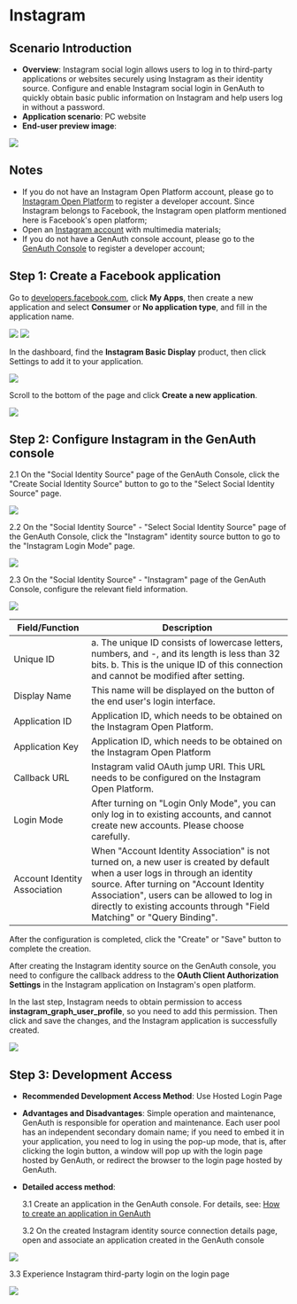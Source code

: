 # Instagram

<LastUpdated/>

## Scenario Introduction

- **Overview**: Instagram social login allows users to log in to third-party applications or websites securely using Instagram as their identity source. Configure and enable Instagram social login in GenAuth to quickly obtain basic public information on Instagram and help users log in without a password.
- **Application scenario**: PC website
- **End-user preview image**:

<img src="./images/00-viewResult.png" >

## Notes

- If you do not have an Instagram Open Platform account, please go to [Instagram Open Platform](https://developers.facebook.com/) to register a developer account. Since Instagram belongs to Facebook, the Instagram open platform mentioned here is Facebook's open platform;
- Open an [Instagram account](https://www.instagram.com/) with multimedia materials;
- If you do not have a GenAuth console account, please go to the [GenAuth Console](https://www.genauth.ai/) to register a developer account;

## Step 1: Create a Facebook application

Go to [developers.facebook.com](https://developers.facebook.com/), click **My Apps**, then create a new application and select **Consumer** or **No application type**, and fill in the application name.

<img src="./images/01-createapp.png" >

<img src="./images/02-saveapp.png" >

In the dashboard, find the **Instagram Basic Display** product, then click Settings to add it to your application.

<img src="./images/03-addinstagram.png" >

Scroll to the bottom of the page and click **Create a new application**.

<img src="./images/04-saveins.png" >

## Step 2: Configure Instagram in the GenAuth console

2.1 On the "Social Identity Source" page of the GenAuth Console, click the "Create Social Identity Source" button to go to the "Select Social Identity Source" page.

<img src="./images/05-addSocial.png" >

2.2 On the "Social Identity Source" - "Select Social Identity Source" page of the GenAuth Console, click the "Instagram" identity source button to go to the "Instagram Login Mode" page.

<img src="./images/06-choiceIns.png" >

2.3 On the "Social Identity Source" - "Instagram" page of the GenAuth Console, configure the relevant field information.

<img src="./images/07-insconfig.png" >

| Field/Function               | Description                                                                                                                                                                                                                                                                                       |
| ---------------------------- | ------------------------------------------------------------------------------------------------------------------------------------------------------------------------------------------------------------------------------------------------------------------------------------------------- |
| Unique ID                    | a. The unique ID consists of lowercase letters, numbers, and -, and its length is less than 32 bits. b. This is the unique ID of this connection and cannot be modified after setting.                                                                                                            |
| Display Name                 | This name will be displayed on the button of the end user's login interface.                                                                                                                                                                                                                      |
| Application ID               | Application ID, which needs to be obtained on the Instagram Open Platform.                                                                                                                                                                                                                        |
| Application Key              | Application ID, which needs to be obtained on the Instagram Open Platform                                                                                                                                                                                                                         |
| Callback URL                 | Instagram valid OAuth jump URI. This URL needs to be configured on the Instagram Open Platform.                                                                                                                                                                                                   |
| Login Mode                   | After turning on "Login Only Mode", you can only log in to existing accounts, and cannot create new accounts. Please choose carefully.                                                                                                                                                            |
| Account Identity Association | When "Account Identity Association" is not turned on, a new user is created by default when a user logs in through an identity source. After turning on "Account Identity Association", users can be allowed to log in directly to existing accounts through "Field Matching" or "Query Binding". |

After the configuration is completed, click the "Create" or "Save" button to complete the creation.

After creating the Instagram identity source on the GenAuth console, you need to configure the callback address to the **OAuth Client Authorization Settings** in the Instagram application on Instagram's open platform.

In the last step, Instagram needs to obtain permission to access **instagram_graph_user_profile**, so you need to add this permission. Then click and save the changes, and the Instagram application is successfully created.

<img src="./images/08-insconfig-success.png" >

## Step 3: Development Access

- **Recommended Development Access Method**: Use Hosted Login Page

- **Advantages and Disadvantages**: Simple operation and maintenance, GenAuth is responsible for operation and maintenance. Each user pool has an independent secondary domain name; if you need to embed it in your application, you need to log in using the pop-up mode, that is, after clicking the login button, a window will pop up with the login page hosted by GenAuth, or redirect the browser to the login page hosted by GenAuth.

- **Detailed access method**:

  3.1 Create an application in the GenAuth console. For details, see: [How to create an application in GenAuth](/guides/app-new/create-app/create-app.md)

  3.2 On the created Instagram identity source connection details page, open and associate an application created in the GenAuth console

<img src="./images/09-openapp.png" >

3.3 Experience Instagram third-party login on the login page

<img src="./images/10-login.png" >
